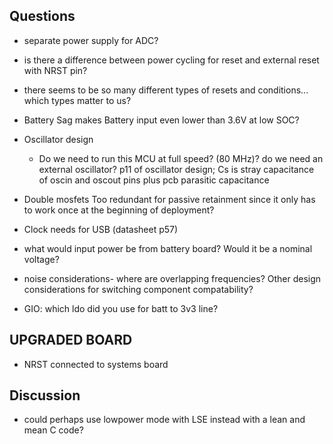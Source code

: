 ## Questions
- separate power supply for ADC?
- is there a difference between power cycling for reset and external reset with NRST pin?
- there seems to be so many different types of resets and conditions... which types matter to us?
- Battery Sag makes Battery input even lower than 3.6V at low SOC?

- Oscillator design
    - Do we need to run this MCU at full speed? (80 MHz)? do we need an external oscillator?
    p11 of oscillator design; Cs is stray capacitance of oscin and oscout pins plus pcb parasitic capacitance

- Double mosfets Too redundant for passive retainment since it only has to work once at the beginning of deployment?
- Clock needs for USB (datasheet p57)
- what would input power be from battery board? Would it be a nominal voltage?
- noise considerations- where are overlapping frequencies? Other design considerations for switching component compatability?
- GIO: which ldo did you use for batt to 3v3 line?


## UPGRADED BOARD
- NRST connected to systems board

## Discussion
- could perhaps use lowpower mode with LSE instead with a lean and mean C code?

